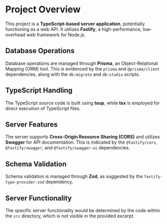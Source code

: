 # Project Overview

This project is a **TypeScript-based server application**, potentially functioning as a web API. It utilizes **Fastify**, a high-performance, low-overhead web framework for Node.js. 

## Database Operations

Database operations are managed through **Prisma**, an Object-Relational Mapping (ORM) tool. This is evidenced by the `prisma` and `@prisma/client` dependencies, along with the `db:migrate` and `db:studio` scripts.

## TypeScript Handling

The TypeScript source code is built using **tsup**, while **tsx** is employed for direct execution of TypeScript files. 

## Server Features

The server supports **Cross-Origin Resource Sharing (CORS)** and utilizes **Swagger** for API documentation. This is indicated by the `@fastify/cors`, `@fastify/swagger`, and `@fastify/swagger-ui` dependencies.

## Schema Validation

Schema validation is managed through **Zod**, as suggested by the `fastify-type-provider-zod` dependency. 

## Server Functionality

The specific server functionality would be determined by the code within the `src` directory, which is not visible in the provided excerpt.
